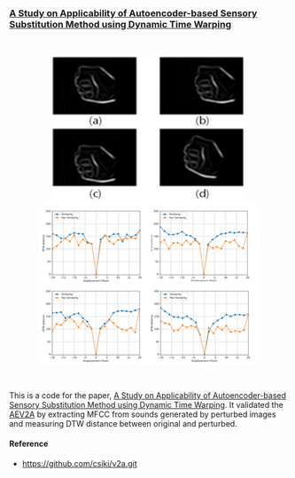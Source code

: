### <U>A Study on Applicability of Autoencoder-based Sensory Substitution Method using Dynamic Time Warping</U>

<br/>

<p align="middle">
  <img src="/SS_figure1.png" width="350" />
  <tab/>
  <img src="/SS_figure2.png" width="400" /> 
</p>
<br/>

 This is a code for the paper, [A Study on Applicability of Autoencoder-based Sensory Substitution Method using Dynamic Time Warping](./paper.pdf). It validated the [AEV2A](https://github.com/csiki/v2a.git) by extracting MFCC from sounds generated by perturbed images and measuring DTW distance between original and perturbed.
 
 #### Reference
 + https://github.com/csiki/v2a.git

